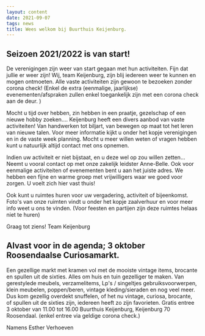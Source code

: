 ```yaml
---
layout: content
date: 2021-09-07
tags: news
title: Wees welkom bij Buurthuis Keijenburg.
---
```

## Seizoen 2021/2022 is van start!

De verenigingen zijn weer van start gegaan met hun activiteiten. Fijn dat jullie er weer zijn!
Wij, team Keijenburg, zijn blij iedereen weer te kunnen en mogen ontmoeten.
Alle vaste activiteiten zijn gewoon te bezoeken zonder corona check!
(Enkel de extra (eenmalige, jaarlijkse) evenementen/afspraken zullen enkel toegankelijk zijn met een corona check aan de deur. )

Mocht u tijd over hebben, zin hebben in een praatje, gezelschap of een nieuwe hobby zoeken....
Keijenburg heeft een divers aanbod van vaste activiteiten! Van handwerken tot biljart, van bewegen op maat tot het leren van nieuwe talen.
Voor meer informatie kijkt u onder het kopje verenigingen en in de vaste week planning.
Mocht u meer willen weten of vragen hebben kunt u natuurlijk altijd contact met ons opnemen.

Indien uw activiteit er niet bijstaat, en u deze wel op zou willen zetten... 
Neemt u vooral contact op met onze zakelijk leidster Anne-Belle.
Ook voor eenmalige activiteiten of evenementen bent u aan het juiste adres.
We hebben een fijne en warme groep met vrijwilligers waar we goed voor zorgen. U voelt zich hier vast thuis!

Ook kunt u ruimtes huren voor uw vergadering, activiteit of bijeenkomst.
Foto's van onze ruimten vindt u onder het kopje zaalverhuur en voor meer info weet u ons te vinden.
(Voor feesten en partijen zijn deze ruimtes helaas niet te huren)

Graag tot ziens!
Team Keijenburg


## Alvast voor in de agenda; 3 oktober Roosendaalse Curiosamarkt.
Een gezellige markt met kramen vol met de mooiste vintage items, brocante en spullen uit de sixties. Alles om huis en tuin gezelliger te maken. Van gerestylede meubels, verzamelitems, Lp's / singeltjes
gebruiksvoorwerpen, klein meubelen, poppen/beren, vintage kleding/sieraden en nog veel meer. Dus kom gezellig overdekt snuffelen, of het nu vintage, curiosa, brocante, of spullen uit de sixties zijn, iedereen heeft zo zijn favorieten. 
Gratis entree 3 oktober van 11.00 tot 16.00 Buurthuis Keijenburg, Keijenburg 70 Roosendaal. 
(enkel entree via geldige corona check.)

Namens Esther Verhoeven  
